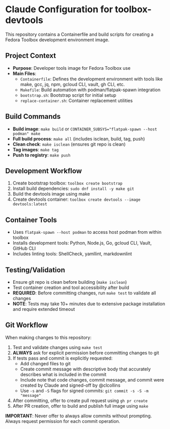 # Claude Configuration for toolbox-devtools

<!-- cSpell:ignore Containerfile SUBSYS isclean clcollins -->

This repository contains a Containerfile and build scripts for creating a Fedora Toolbox development environment image.

## Project Context

- **Purpose**: Developer tools image for Fedora Toolbox use
- **Main Files**:
  - `Containerfile`: Defines the development environment with tools like make, gcc, jq, npm, gcloud CLI, vault, gh CLI, etc.
  - `Makefile`: Build automation with podman/flatpak-spawn integration
  - `bootstrap.sh`: Bootstrap script for initial setup
  - `replace-container.sh`: Container replacement utilities

## Build Commands

- **Build image**: `make build` or `CONTAINER_SUBSYS="flatpak-spawn --host podman" make`
- **Full build process**: `make all` (includes isclean, build, tag, push)
- **Clean check**: `make isclean` (ensures git repo is clean)
- **Tag images**: `make tag`
- **Push to registry**: `make push`

## Development Workflow

1. Create bootstrap toolbox: `toolbox create bootstrap`
2. Install build dependencies: `sudo dnf install -y make git`
3. Build the devtools image using make
4. Create devtools container: `toolbox create devtools --image devtools:latest`

## Container Tools

- Uses `flatpak-spawn --host podman` to access host podman from within toolbox
- Installs development tools: Python, Node.js, Go, gcloud CLI, Vault, GitHub CLI
- Includes linting tools: ShellCheck, yamllint, markdownlint

## Testing/Validation

- Ensure git repo is clean before building (`make isclean`)
- Test container creation and tool accessibility after build
- **REQUIRED**: Before committing changes, run `make test` to validate all changes
- **NOTE**: Tests may take 10+ minutes due to extensive package installation and require extended timeout

## Git Workflow

When making changes to this repository:

1. Test and validate changes using `make test`
2. **ALWAYS** ask for explicit permission before committing changes to git
3. If tests pass and commit is explicitly requested:
   - Add changed files to git
   - Create commit message with descriptive body that accurately describes what is included in the commit
   - Include note that code changes, commit message, and commit were created by Claude and signed-off by @clcollins
   - Use `-s` and `-S` flags for signed commits: `git commit -s -S -m "message"`
4. After committing, offer to create pull request using `gh pr create`
5. After PR creation, offer to build and publish full image using `make`

**IMPORTANT**: Never offer to always allow commits without prompting. Always request permission for each commit operation.
